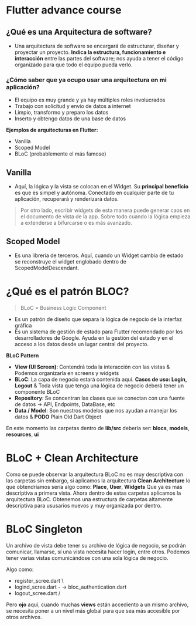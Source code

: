 # Flutter advance course

## ¿Qué es una Arquitectura de software?

- Una arquitectura de software se encargará de estructurar, diseñar y proyectar un proyecto. 
**Indica la estructura, funcionamiento e interacción** entre las partes del software; nos ayuda
a tener el código organizado para que todo el equipo pueda verlo. 

### ¿Cómo saber que ya ocupo usar una arquitectura en mi aplicación? 
- El equipo es muy grande y ya hay múltiples roles involucrados
- Trabajo con solicitud y envío de datos a internet
- Limpio, transformo y preparo los datos
- Inserto y obtengo datos de una base de datos

**Ejemplos de arquitecturas en Flutter:**
- Vanilla
- Scoped Model
- BLoC (probablemente el más famoso)

## Vanilla
- Aquí, la lógica y la vista se colocan en el Widget. Su **principal beneficio** es que es simpel y autónoma.
Conectado en cualquier parte de tu aplicación, recuperará y renderizará datos. 
> Por otro lado, escribir widgets de esta manera puede generar caos en el documento de vista de la app.
> Sobre todo cuando la lógica empieza a extenderse a bifurcarse o es más avanzado.

## Scoped Model 
- Es una librería de terceros. Aquí, cuando un Widget cambia de estado se reconstruye el widget englobado 
dentro de ScopedModelDescendant. 

# ¿Qué es el patrón BLOC? 
> BLoC = Business Logic Component
- Es un patrón de diseño que separa la lógica de negocio de la interfaz gráfica
- Es un sistema de gestión de estado para Flutter recomendado por los desarrolladores de Google. 
Ayuda en la gestión del estado y en el acceso a los datos desde un lugar central del proyecto. 

**BLoC Pattern**
- **View (UI Screen)**: Contendrá toda la interacción con las vistas & Podemos organizarla en screens y widgets
- **BLoC**: La capa de negocio estará contenida aquí. **Casos de uso: Login, Logout** & Toda vista que tenga una lógica de negocio deberá tener un componente BLoC  
- **Repository**: Se concentran las clases que se conectan con una fuente de datos -> API, Endpoints, DataBase, etc
- **Data / Model**: Son nuestros modelos que nos ayudan a manejar los datos & **PODO** Plain Old Dart Object

En este momento las carpetas dentro de **lib/src** debería ser: **blocs**, **models**, **resources**, **ui** 


# BLoC + Clean Architecture 

Como se puede observar la arquitectura BLoC no es muy descriptiva con las carpetas sin embargo, si aplicamos 
la arquitectura **Clean Architecture** lo que obtendríamos sería algo como: **Place**, **User**, **Widgets**
Que ya es más descriptiva a primera vista. Ahora dentro de estas carpetas aplicamos la arquitectura BLoC. Obtenemos una estructura de carpetas
altamente descriptiva para ususarios nuevos y muy organizada por dentro. 


# BLoC Singleton 

Un archivo de vista debe tener su archivo de lógica de negocio, se podrán comunicar, llamarse, sí una vista necesita hacer login, entre otros. 
Podemos tener varias vistas comunicándose con una sola lógica de negocio.

Algo como: 

- register_scree.dart \
- logind_scree.dart - -> bloc_authentication.dart
- logout_scree.dart   /

Pero **ojo** aquí, cuando muchas **views** están accediento a un mismo archivo, se necesita poner a un nivel más 
global para que sea más accesible por otros archivos. 

